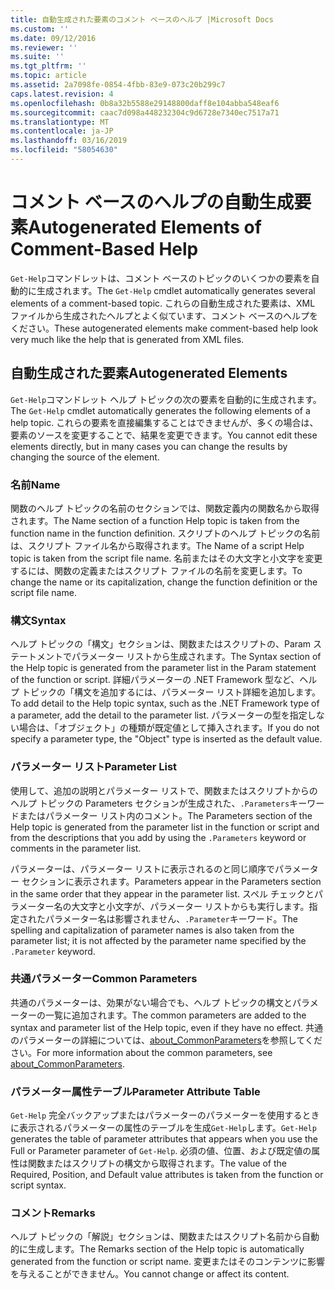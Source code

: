 ```yaml
---
title: 自動生成された要素のコメント ベースのヘルプ |Microsoft Docs
ms.custom: ''
ms.date: 09/12/2016
ms.reviewer: ''
ms.suite: ''
ms.tgt_pltfrm: ''
ms.topic: article
ms.assetid: 2a7098fe-0854-4fbb-83e9-073c20b299c7
caps.latest.revision: 4
ms.openlocfilehash: 0b8a32b5588e29148800daff8e104abba548eaf6
ms.sourcegitcommit: caac7d098a448232304c9d6728e7340ec7517a71
ms.translationtype: MT
ms.contentlocale: ja-JP
ms.lasthandoff: 03/16/2019
ms.locfileid: "58054630"
---
```

# <a name="autogenerated-elements-of-comment-based-help"></a><span data-ttu-id="dfeb0-102">コメント ベースのヘルプの自動生成要素</span><span class="sxs-lookup"><span data-stu-id="dfeb0-102">Autogenerated Elements of Comment-Based Help</span></span>

<span data-ttu-id="dfeb0-103">`Get-Help`コマンドレットは、コメント ベースのトピックのいくつかの要素を自動的に生成されます。</span><span class="sxs-lookup"><span data-stu-id="dfeb0-103">The `Get-Help` cmdlet automatically generates several elements of a comment-based topic.</span></span> <span data-ttu-id="dfeb0-104">これらの自動生成された要素は、XML ファイルから生成されたヘルプとよく似ています、コメント ベースのヘルプをください。</span><span class="sxs-lookup"><span data-stu-id="dfeb0-104">These autogenerated elements make comment-based help look very much like the help that is generated from XML files.</span></span>

## <a name="autogenerated-elements"></a><span data-ttu-id="dfeb0-105">自動生成された要素</span><span class="sxs-lookup"><span data-stu-id="dfeb0-105">Autogenerated Elements</span></span>

<span data-ttu-id="dfeb0-106">`Get-Help`コマンドレット ヘルプ トピックの次の要素を自動的に生成されます。</span><span class="sxs-lookup"><span data-stu-id="dfeb0-106">The `Get-Help` cmdlet automatically generates the following elements of a help topic.</span></span> <span data-ttu-id="dfeb0-107">これらの要素を直接編集することはできませんが、多くの場合は、要素のソースを変更することで、結果を変更できます。</span><span class="sxs-lookup"><span data-stu-id="dfeb0-107">You cannot edit these elements directly, but in many cases you can change the results by changing the source of the element.</span></span>

### <a name="name"></a><span data-ttu-id="dfeb0-108">名前</span><span class="sxs-lookup"><span data-stu-id="dfeb0-108">Name</span></span>

<span data-ttu-id="dfeb0-109">関数のヘルプ トピックの名前のセクションでは、関数定義内の関数名から取得されます。</span><span class="sxs-lookup"><span data-stu-id="dfeb0-109">The Name section of a function Help topic is taken from the function name in the function definition.</span></span> <span data-ttu-id="dfeb0-110">スクリプトのヘルプ トピックの名前は、スクリプト ファイル名から取得されます。</span><span class="sxs-lookup"><span data-stu-id="dfeb0-110">The Name of a script Help topic is taken from the script file name.</span></span> <span data-ttu-id="dfeb0-111">名前またはその大文字と小文字を変更するには、関数の定義またはスクリプト ファイルの名前を変更します。</span><span class="sxs-lookup"><span data-stu-id="dfeb0-111">To change the name or its capitalization, change the function definition or the script file name.</span></span>

### <a name="syntax"></a><span data-ttu-id="dfeb0-112">構文</span><span class="sxs-lookup"><span data-stu-id="dfeb0-112">Syntax</span></span>

<span data-ttu-id="dfeb0-113">ヘルプ トピックの「構文」セクションは、関数またはスクリプトの、Param ステートメントでパラメーター リストから生成されます。</span><span class="sxs-lookup"><span data-stu-id="dfeb0-113">The Syntax section of the Help topic is generated from the parameter list in the Param statement of the function or script.</span></span> <span data-ttu-id="dfeb0-114">詳細パラメーターの .NET Framework 型など、ヘルプ トピックの「構文を追加するには、パラメーター リスト詳細を追加します。</span><span class="sxs-lookup"><span data-stu-id="dfeb0-114">To add detail to the Help topic syntax, such as the .NET Framework type of a parameter, add the detail to the parameter list.</span></span> <span data-ttu-id="dfeb0-115">パラメーターの型を指定しない場合は、「オブジェクト」の種類が既定値として挿入されます。</span><span class="sxs-lookup"><span data-stu-id="dfeb0-115">If you do not specify a parameter type, the "Object" type is inserted as the default value.</span></span>

### <a name="parameter-list"></a><span data-ttu-id="dfeb0-116">パラメーター リスト</span><span class="sxs-lookup"><span data-stu-id="dfeb0-116">Parameter List</span></span>

<span data-ttu-id="dfeb0-117">使用して、追加の説明とパラメーター リストで、関数またはスクリプトからのヘルプ トピックの Parameters セクションが生成された、`.Parameters`キーワードまたはパラメーター リスト内のコメント。</span><span class="sxs-lookup"><span data-stu-id="dfeb0-117">The Parameters section of the Help topic is generated from the parameter list in the function or script and from the descriptions that you add by using the `.Parameters` keyword or comments in the parameter list.</span></span>

<span data-ttu-id="dfeb0-118">パラメーターは、パラメーター リストに表示されるのと同じ順序でパラメーター セクションに表示されます。</span><span class="sxs-lookup"><span data-stu-id="dfeb0-118">Parameters appear in the Parameters section in the same order that they appear in the parameter list.</span></span> <span data-ttu-id="dfeb0-119">スペル チェックとパラメーター名の大文字と小文字が、パラメーター リストからも実行します。指定されたパラメーター名は影響されません、`.Parameter`キーワード。</span><span class="sxs-lookup"><span data-stu-id="dfeb0-119">The spelling and capitalization of parameter names is also taken from the parameter list; it is not affected by the parameter name specified by the `.Parameter` keyword.</span></span>

### <a name="common-parameters"></a><span data-ttu-id="dfeb0-120">共通パラメーター</span><span class="sxs-lookup"><span data-stu-id="dfeb0-120">Common Parameters</span></span>

<span data-ttu-id="dfeb0-121">共通のパラメーターは、効果がない場合でも、ヘルプ トピックの構文とパラメーターの一覧に追加されます。</span><span class="sxs-lookup"><span data-stu-id="dfeb0-121">The common parameters are added to the syntax and parameter list of the Help topic, even if they have no effect.</span></span> <span data-ttu-id="dfeb0-122">共通のパラメーターの詳細については、[about_CommonParameters](/powershell/module/microsoft.powershell.core/about/about_commonparameters)を参照してください。</span><span class="sxs-lookup"><span data-stu-id="dfeb0-122">For more information about the common parameters, see [about_CommonParameters](/powershell/module/microsoft.powershell.core/about/about_commonparameters).</span></span>

### <a name="parameter-attribute-table"></a><span data-ttu-id="dfeb0-123">パラメーター属性テーブル</span><span class="sxs-lookup"><span data-stu-id="dfeb0-123">Parameter Attribute Table</span></span>

<span data-ttu-id="dfeb0-124">`Get-Help` 完全バックアップまたはパラメーターのパラメーターを使用するときに表示されるパラメーターの属性のテーブルを生成`Get-Help`します。</span><span class="sxs-lookup"><span data-stu-id="dfeb0-124">`Get-Help` generates the table of parameter attributes that appears when you use the Full or Parameter parameter of `Get-Help`.</span></span> <span data-ttu-id="dfeb0-125">必須の値、位置、および既定値の属性は関数またはスクリプトの構文から取得されます。</span><span class="sxs-lookup"><span data-stu-id="dfeb0-125">The value of the Required, Position, and Default value attributes is taken from the function or script syntax.</span></span>

### <a name="remarks"></a><span data-ttu-id="dfeb0-126">コメント</span><span class="sxs-lookup"><span data-stu-id="dfeb0-126">Remarks</span></span>

<span data-ttu-id="dfeb0-127">ヘルプ トピックの「解説」セクションは、関数またはスクリプト名前から自動的に生成します。</span><span class="sxs-lookup"><span data-stu-id="dfeb0-127">The Remarks section of the Help topic is automatically generated from the function or script name.</span></span> <span data-ttu-id="dfeb0-128">変更またはそのコンテンツに影響を与えることができません。</span><span class="sxs-lookup"><span data-stu-id="dfeb0-128">You cannot change or affect its content.</span></span>
